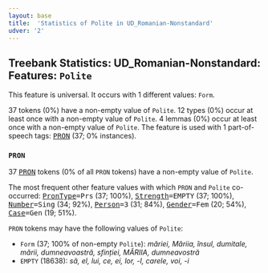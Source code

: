 ```yaml
---
layout: base
title:  'Statistics of Polite in UD_Romanian-Nonstandard'
udver: '2'
---
```


## Treebank Statistics: UD_Romanian-Nonstandard: Features: `Polite`

This feature is universal.
It occurs with 1 different values: `Form`.

37 tokens (0%) have a non-empty value of `Polite`.
12 types (0%) occur at least once with a non-empty value of `Polite`.
4 lemmas (0%) occur at least once with a non-empty value of `Polite`.
The feature is used with 1 part-of-speech tags: <tt><a href="ro_nonstandard-pos-PRON.html">PRON</a></tt> (37; 0% instances).

### `PRON`

37 <tt><a href="ro_nonstandard-pos-PRON.html">PRON</a></tt> tokens (0% of all `PRON` tokens) have a non-empty value of `Polite`.

The most frequent other feature values with which `PRON` and `Polite` co-occurred: <tt><a href="ro_nonstandard-feat-PronType.html">PronType</a></tt><tt>=Prs</tt> (37; 100%), <tt><a href="ro_nonstandard-feat-Strength.html">Strength</a></tt><tt>=EMPTY</tt> (37; 100%), <tt><a href="ro_nonstandard-feat-Number.html">Number</a></tt><tt>=Sing</tt> (34; 92%), <tt><a href="ro_nonstandard-feat-Person.html">Person</a></tt><tt>=3</tt> (31; 84%), <tt><a href="ro_nonstandard-feat-Gender.html">Gender</a></tt><tt>=Fem</tt> (20; 54%), <tt><a href="ro_nonstandard-feat-Case.html">Case</a></tt><tt>=Gen</tt> (19; 51%).

`PRON` tokens may have the following values of `Polite`:

* `Form` (37; 100% of non-empty `Polite`): <em>măriei, Măriia, însul, dumitale, mării, dumneavoastră, sfinției, MĂRIIA, dumneavostră</em>
* `EMPTY` (18638): <em>să, el, lui, ce, ei, lor, -l, carele, voi, -i</em>

